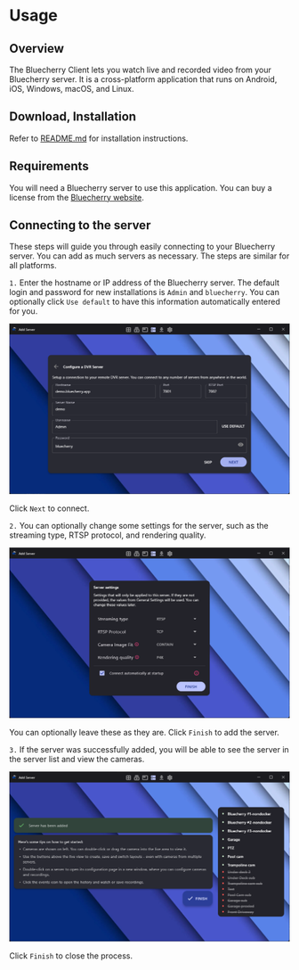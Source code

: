 # Usage

## Overview

The Bluecherry Client lets you watch live and recorded video from your Bluecherry server. It is a cross-platform application that runs on Android, iOS, Windows, macOS, and Linux.

## Download, Installation

Refer to [README.md](./README.md#download) for installation instructions.

## Requirements

You will need a Bluecherry server to use this application. You can buy a license from the [Bluecherry website](https://www.bluecherrydvr.com/).

## Connecting to the server

These steps will guide you through easily connecting to your Bluecherry server. You can add as much servers as necessary. The steps are similar for all platforms.

`1.` Enter the hostname or IP address of the Bluecherry server. The default login and password for new installations is `Admin` and `bluecherry`. You can optionally click `Use default` to have this information automatically entered for you.

![Connect to server](./screenshots/add_server/insert_credentials.png)

Click `Next` to connect.

`2.` You can optionally change some settings for the server, such as the streaming type, RTSP protocol, and rendering quality.

![Apply server settings](./screenshots/add_server/apply_server_settings.png)

You can optionally leave these as they are. Click `Finish` to add the server.

`3.` If the server was successfully added, you will be able to see the server in the server list and view the cameras.

![Server successfully added](./screenshots/add_server/server_added.png)

Click `Finish` to close the process.